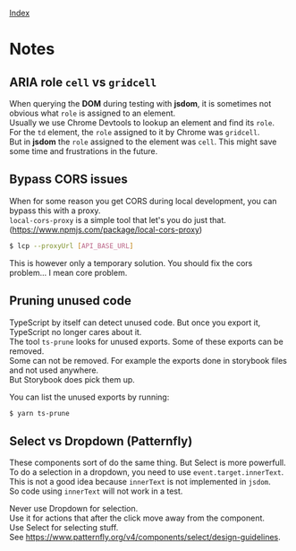 [Index](./index.md)

# Notes

## ARIA role `cell` vs `gridcell`

When querying the **DOM** during testing with **jsdom**, it is sometimes not obvious what `role` is assigned to an element.  
Usually we use Chrome Devtools to lookup an element and find its `role`.  
For the `td` element, the `role` assigned to it by Chrome was `gridcell`.  
But in **jsdom** the `role` assigned to the element was `cell`.
This might save some time and frustrations in the future.

## Bypass CORS issues

When for some reason you get CORS during local development, you can bypass this with a proxy.  
`local-cors-proxy` is a simple tool that let's you do just that. (https://www.npmjs.com/package/local-cors-proxy)

```bash
$ lcp --proxyUrl [API_BASE_URL]
```

This is however only a temporary solution. You should fix the cors problem... I mean core problem.

## Pruning unused code

TypeScript by itself can detect unused code. But once you export it, TypeScript no longer cares about it.  
The tool `ts-prune` looks for unused exports. Some of these exports can be removed.  
Some can not be removed. For example the exports done in storybook files and not used anywhere.  
But Storybook does pick them up.

You can list the unused exports by running:

```bash
$ yarn ts-prune
```

## Select vs Dropdown (Patternfly)

These components sort of do the same thing. But Select is more powerfull.  
To do a selection in a dropdown, you need to use `event.target.innerText`.  
This is not a good idea because `innerText` is not implemented in `jsdom`.  
So code using `innerText` will not work in a test.

Never use Dropdown for selection.  
Use it for actions that after the click move away from the component.  
Use Select for selecting stuff.  
See https://www.patternfly.org/v4/components/select/design-guidelines.
